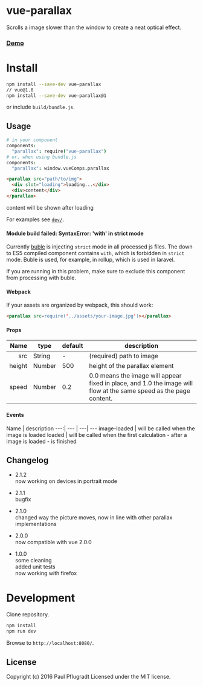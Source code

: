 # vue-parallax

Scrolls a image slower than the window to create a neat optical effect.

### [Demo](https://vue-comps.github.io/vue-parallax)


# Install

```sh
npm install --save-dev vue-parallax
// vue@1.0
npm install --save-dev vue-parallax@1
```
or include `build/bundle.js`.

## Usage
```coffee
# in your component
components:
  "parallax": require("vue-parallax")
# or, when using bundle.js
components:
  "parallax": window.vueComps.parallax
```
```html
<parallax src="path/to/img">
  <div slot="loading">loading...</div>
  <div>content</div>
</parallax>
```
content will be shown after loading

For examples see [`dev/`](dev/).

#### Module build failed: SyntaxError: 'with' in strict mode
Currently [buble](https://gitlab.com/Rich-Harris/buble) is injecting `strict` mode in all processed js files. The down to ES5 compiled component contains `with`, which is forbidden in `strict` mode.
Buble is used, for example, in rollup, which is used in laravel.

If you are running in this problem, make sure to exclude this component from processing with buble.

#### Webpack
If your assets are organized by webpack, this should work:
```html
<parallax src=require('../assets/your-image.jpg')></parallax>
```

#### Props
Name | type | default | description
---:| --- | ---| ---
src | String | - | (required) path to image
height | Number | 500 | height of the parallax element
speed | Number | 0.2 | 0.0 means the image will appear fixed in place, and 1.0 the image will flow at the same speed as the page content.

#### Events
Name |  description
---:| --- | ---| ---
image-loaded |  will be called when the image is loaded
loaded |  will be called when the first calculation - after a image is loaded - is finished

## Changelog
- 2.1.2  
now working on devices in portrait mode

- 2.1.1  
bugfix  

- 2.1.0  
changed way the picture moves, now in line with other parallax implementations  

- 2.0.0  
now compatible with vue 2.0.0  

- 1.0.0  
some cleaning  
added unit tests  
now working with firefox  

# Development
Clone repository.
```sh
npm install
npm run dev
```
Browse to `http://localhost:8080/`.

## License
Copyright (c) 2016 Paul Pflugradt
Licensed under the MIT license.
